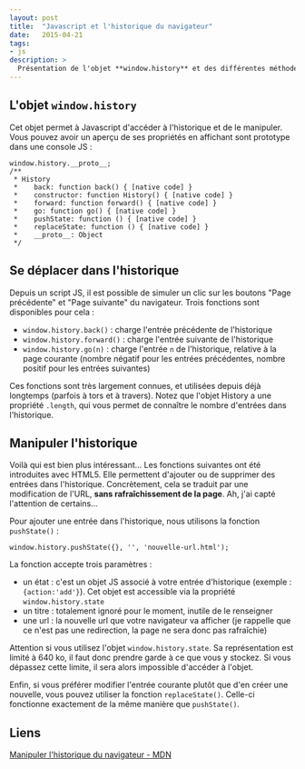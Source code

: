 ```yaml
---
layout: post
title:  "Javascript et l'historique du navigateur"
date:   2015-04-21
tags:
- js
description: >
  Présentation de l'objet **window.history** et des différentes méthodes de manipulation de l'historique du navigateur en JavaScript.
---
```


## L'objet `window.history`

Cet objet permet à Javascript d'accéder à l'historique et de le manipuler. Vous pouvez avoir un aperçu de ses propriétés en affichant sont prototype dans une console JS :

    window.history.__proto__;
    /**
     * History
     *    back: function back() { [native code] }
     *    constructor: function History() { [native code] }
     *    forward: function forward() { [native code] }
     *    go: function go() { [native code] }
     *    pushState: function () { [native code] }
     *    replaceState: function () { [native code] }
     *    __proto__: Object
     */

## Se déplacer dans l'historique

Depuis un script JS, il est possible de simuler un clic sur les boutons "Page précédente" et "Page suivante" du navigateur. Trois fonctions sont disponibles pour cela :

- `window.history.back()` : charge l'entrée précédente de l'historique
- `window.history.forward()` : charge l'entrée suivante de l'historique
- `window.history.go(n)` : charge l'entrée `n` de l'historique, relative à la page courante (nombre négatif pour les entrées précédentes, nombre positif pour les entrées suivantes)

Ces fonctions sont très largement connues, et utilisées depuis déjà longtemps (parfois à tors et à travers).
Notez que l'objet History a une propriété `.length`, qui vous permet de connaître le nombre d'entrées dans l'historique.

## Manipuler l'historique

Voilà qui est bien plus intéressant...
Les fonctions suivantes ont été introduites avec HTML5. Elle permettent d'ajouter ou de supprimer des entrées dans l'historique. Concrètement, cela se traduit par une modification de l'URL, **sans rafraîchissement de la page**. Ah, j'ai capté l'attention de certains...

Pour ajouter une entrée dans l'historique, nous utilisons la fonction `pushState()` :

    window.history.pushState({}, '', 'nouvelle-url.html');

La fonction accepte trois paramètres :

- un état : c'est un objet JS associé à votre entrée d'historique (exemple : `{action:'add'}`). Cet objet est accessible via la propriété `window.history.state`
- un titre : totalement ignoré pour le moment, inutile de le renseigner
- une url : la nouvelle url que votre navigateur va afficher (je rappelle que ce n'est pas une redirection, la page ne sera donc pas rafraîchie)

Attention si vous utilisez l'objet `window.history.state`. Sa représentation est limité à 640 ko, il faut donc prendre garde à ce que vous y stockez. Si vous dépassez cette limite, il sera alors impossible d'accéder à l'objet.

Enfin, si vous préférer modifier l'entrée courante plutôt que d'en créer une nouvelle, vous pouvez utiliser la fonction `replaceState()`. Celle-ci fonctionne exactement de la même manière que `pushState()`.


## Liens
[Manipuler l'historique du navigateur - MDN](https://developer.mozilla.org/fr/docs/Web/Guide/DOM/Manipuler_historique_du_navigateur)